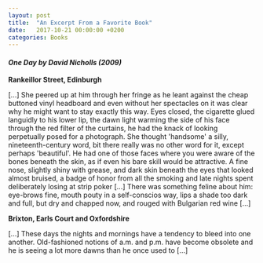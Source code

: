 ```yaml
---
layout: post
title:  "An Excerpt From a Favorite Book"
date:   2017-10-21 00:00:00 +0200
categories: Books
---
```


#### *One Day by David Nicholls (2009)*

**Rankeillor Street, Edinburgh**

[...] She peered up at him through her fringe as he leant against the cheap buttoned vinyl headboard and even without her spectacles on it was clear why he might want to stay exactly this way. Eyes closed, the cigarette glued languidly to his lower lip, the dawn light warming the side of his face through the red filter of the curtains, he had the knack of looking perpetually posed for a photograph. She thought 'handsome' a silly, nineteenth-century word, bit there really was no other word for it, except perhaps 'beautiful'. He had one of those faces where you were aware of the bones beneath the skin, as if even his bare skill would be attractive. A fine nose, slightly shiny with grease, and dark skin beneath the eyes that looked almost bruised, a badge of honor from all the smoking and late nights spent deliberately losing at strip poker [...] There was something feline about him: eye-brows fine, mouth pouty in a self-conscios way, lips a shade too dark and full, but dry and chapped now, and rouged with Bulgarian red wine [...]

**Brixton, Earls Court and Oxfordshire**

[...] These days the nights and mornings have a tendency to bleed into one another. Old-fashioned notions of a.m. and p.m. have become obsolete and he is seeing a lot more dawns than he once used to [...]
